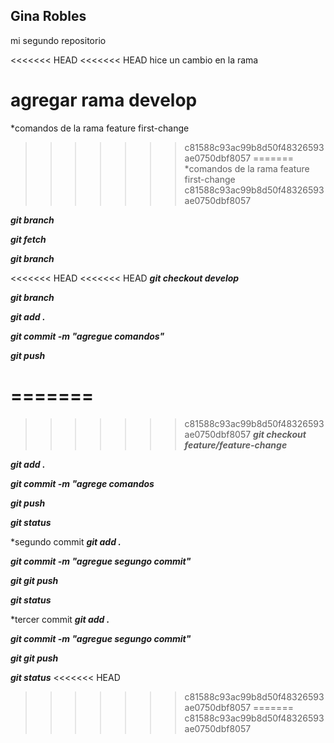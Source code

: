 ## Gina Robles

mi segundo repositorio

<<<<<<< HEAD
<<<<<<< HEAD
hice un cambio en la rama

agregar rama develop
=======
*comandos de la rama feature first-change
>>>>>>> c81588c93ac99b8d50f48326593ae0750dbf8057
=======
*comandos de la rama feature first-change
>>>>>>> c81588c93ac99b8d50f48326593ae0750dbf8057

***git branch***

***git fetch***

***git branch***

<<<<<<< HEAD
<<<<<<< HEAD
***git checkout develop***

***git branch***

***git add .***

***git commit -m "agregue comandos"***

***git push***

=======
=======
>>>>>>> c81588c93ac99b8d50f48326593ae0750dbf8057
***git checkout feature/feature-change***

***git add .***

***git commit -m "agrege comandos***

***git push***

***git status***

*segundo commit 
***git add .***

***git commit -m "agregue segungo commit"***

***git git push***

***git status***

*tercer commit
***git add .***

***git commit -m "agregue segungo commit"***

***git git push***

***git status***
<<<<<<< HEAD
>>>>>>> c81588c93ac99b8d50f48326593ae0750dbf8057
=======
>>>>>>> c81588c93ac99b8d50f48326593ae0750dbf8057


